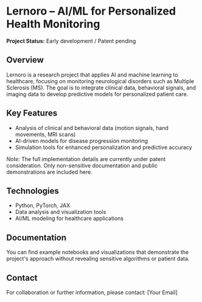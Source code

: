 # Lernoro – AI/ML for Personalized Health Monitoring

**Project Status:** Early development / Patent pending

## Overview
Lernoro is a research project that applies AI and machine learning to healthcare, focusing on monitoring neurological disorders such as Multiple Sclerosis (MS). The goal is to integrate clinical data, behavioral signals, and imaging data to develop predictive models for personalized patient care.

## Key Features
- Analysis of clinical and behavioral data (motion signals, hand movements, MRI scans)  
- AI-driven models for disease progression monitoring  
- Simulation tools for enhanced personalization and predictive accuracy  

*Note:* The full implementation details are currently under patent consideration. Only non-sensitive documentation and public demonstrations are included here.

## Technologies
- Python, PyTorch, JAX  
- Data analysis and visualization tools  
- AI/ML modeling for healthcare applications  

## Documentation
You can find example notebooks and visualizations that demonstrate the project's approach without revealing sensitive algorithms or patient data.

## Contact
For collaboration or further information, please contact: [Your Email]

